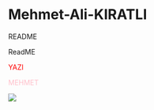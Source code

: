 # Mehmet-Ali-KIRATLI

README

ReadME

<span style='color:red'> YAZI </span>

<span style='color:pink'> MEHMET </span>

<a href="http://Instagram.com/mehmetalikiratliii" target=new><img src="http://in.sitekodlari.com/insta/1.png" border="0"></a>





